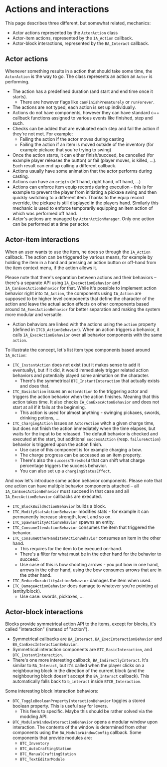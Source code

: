 # Actions and interactions

This page describes three different, but somewhat related, mechanics:

* Actor actions represented by the `ActorAction` class
* Actor-item actions, represented by the `IA_Action` callback.
* Actor-block interactions, represented by the `BA_Interact` callback.

## Actor actions

Whenever something results in a action that should take some time, the `ActorAction` is the way to go. The class represents an action an `Actor` is performing.

* The action has a predefined duration (and start and end time once it starts).
  * There are however flags like `canFinishPrematurely` or `runForever`.
* The actions are not typed, each action is set up individually.
* Actions do not have components, however they can have standard c++ callback functions assigned to various events like finished, step and such.
* Checks can be added that are evaluated each step and fail the action if they're not met. For example:
  * Failing the action if the actor moves during casting
  * Failing the action if an item is moved outside of the inventory (for example pickaxe that you're trying to swing)
* Once the action starts, it can either finish/succeed, be cancelled (for example player releases the button) or fail (player moves, is killed, ...). Each result can end up calling a different callback.
* Actions usually have some animation that the actor performs during casting.
* Actions can have an `origin` (left hand, right hand, off hand, ...)
* Actions can enforce item equip records during execution - this is for example to prevent the player from initiating a pickaxe swing and then quickly switching to a different item. Thanks to the equip record override, the pickaxe is still displayed in the players hand. Similarly this mechanic is used to enforce temporarily equipping an item action of which was performed off hand.
* Actor's actions are managed by `ActorActionManager`. Only one action can be performed at a time per actor.

## Actor-item interactions

When an user wants to use the item, he does so through the `IA_Action` callback. The action can be triggered by various means, for example by holding the item in a hand and pressing an action button or off-hand from the item context menu, if the action allows it.

Please note that there's separation between actions and their behaviors – there's a separate API using `IA_ExecActionBehavior`  and `IA_CanExecActionBehavior` for that. While it's possible to implement action behavior right into `IA_Action`, the components using `IA_Action` are supposed to be higher level components that define the character of the action and leave the actual action effects on other components based around `IA_ExecActionBehavior` for better separation and making the system more modular and versatile.

* Action behaviors are linked with the actions using the `action` property (defined in `ITCB_ActionBehavior`). When an action triggers a behavior, it calls `IA_ExecActionBehavior` over all behavior components with the same `action`.

To illustrate the concept, let's list item type components based around `IA_Action`:

* `ITC_InstantAction` does not exist (but it makes sense to add it eventually), but if it did, it would immediately trigger related action behaviors and potentially played some animation on the character.
  * There's the symmetrical `BTC_InstantInteraction` that actually exists and does that.
* `ITC_BasicAction` issues an `ActorAction` to the triggering actor and triggers the action behavior when the action finishes. Meaning that this action takes time. It also checks `IA_CanExecActonBehavior` and does not start at all if it fails at the beginning.
  * This action is used for almost anything - swinging pickaxes, swords, drinking potions, ...
* `ITC_ChargingAction` issues an `ActorAction` witch a given charge time, but does not finish the action immediately when the time elapses, but waits for the input to be released. The default behavior is checked and executed at the start, but additional `successAction` (resp. `failureAction`) behavior is triggered upon the action finish.
  * Use case of this component is for example charging a bow.
  * The charge progress can be accessed as an item property.
  * There's also the `successThreshold` that can shift what charge percentage triggers the success behavior.
  * You can also set up a `chargingStatusEffect`.

And now let's introduce some action behavior components. Please note that one action can have multiple behavior components attached – all `IA_CanExecActionBehavior` must succeed in that case and all `IA_ExecActionBehavior` callbacks are executed.

* `ITC_BlockBuildActionBehavior` builds a block.
* `ITC_ModifyStatsActionBehavior` modifies stats - for example it can permanently increase strength, level, and so on.
* `ITC_SpawnEntityActionBehavior` spawns an entity.
* `ITC_ConsumeItemActionBehavior` consumes the item that triggered the behavior.
* `ITC_ConsumeOtherHandItemActionBehavior` consumes an item in the other hand.
  * This requires for the item to be execued on-hand.
  * There's a filter for what must be in the other hand for the behavior to succeed.
  * Use case of this is bow shooting arrows - you put bow in one hand, arrows in the other hand, using the bow consumes arrows that are in the other hand.
* `ITC_ReduceDurabilityActionBehavior` damages the item when used.
* `ITC_DamageActionBehavior` does damage to whatever you're pointing at (entity/block).
  * Use case: swords, pickaxes, ...

## Actor-block interactions

Blocks provide symmetrical action API to the items, except for blocks, it's called "interaction" (instead of "action").

* Symmetrical callbacks are `BA_Interact`, `BA_ExecInteractionBehavior` and `BA_CanExecInteractionBehavior`.
*  Symmetrical interaction components are `BTC_BasicInteraction`, and `BTC_InstantInteraction`.
* There's one more interesting callback, `BA_IndirectlyInteract`. It's similar to `BA_Interact`, but it's called when the player clicks on a neighbouring block  in the direction of the current block (and the neighbouring block doesn't accept the `BA_Interact` callback). This automatically falls back to `b_interact` inside `BTCB_Interaction`.

Some interesting block interaction behaviors:

* `BTC_ToggleBooleanPropertyInteractionBehavior` toggles a stored boolean property. This is useful say for levers.
  * This feels to specific. Maybe this should be rather solved via the modding API.
* `BTC_ModularWindowInteractionBehavior` opens a modular window upon interaction. The contents of the window is determined from other components using the `BA_ModularWindowConfig` callback. Some components that provide modules are:
  * `BTC_Inventory`
  * `BTC_AutoCraftingStation`
  * `BTC_ManualCraftingStation`
  * `BTC_TextEditorModule`

